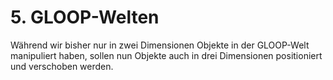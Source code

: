 # 5. GLOOP-Welten

Während wir bisher nur in zwei Dimensionen Objekte in der GLOOP-Welt manipuliert haben, sollen nun Objekte auch in drei Dimensionen positioniert und verschoben werden.


